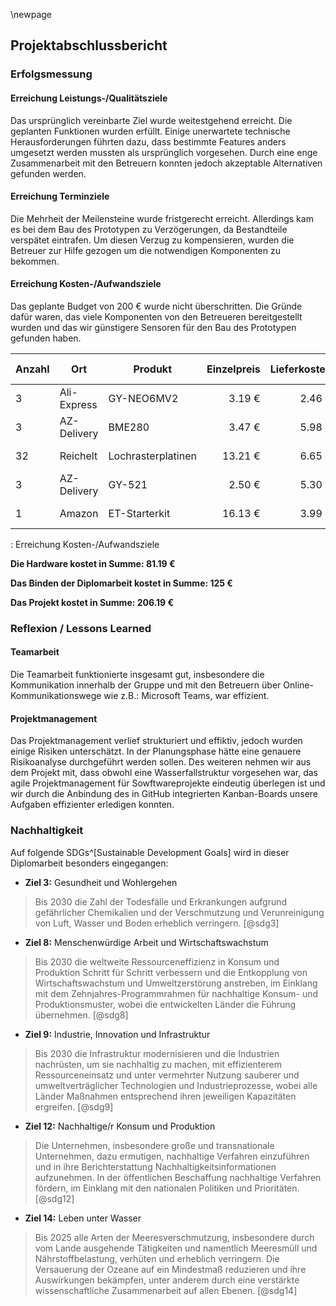 \newpage

## Projektabschlussbericht

### Erfolgsmessung

#### Erreichung Leistungs-/Qualitätsziele

Das ursprünglich vereinbarte Ziel wurde weitestgehend erreicht. Die geplanten Funktionen wurden erfüllt. Einige unerwartete technische Herausforderungen führten dazu, dass bestimmte Features anders umgesetzt werden mussten als ursprünglich vorgesehen. Durch eine enge Zusammenarbeit mit den Betreuern konnten jedoch akzeptable Alternativen gefunden werden.

#### Erreichung Terminziele

Die Mehrheit der Meilensteine wurde fristgerecht erreicht. Allerdings kam es bei dem Bau des Prototypen zu Verzögerungen, da Bestandteile verspätet eintrafen. Um diesen Verzug zu kompensieren, wurden die Betreuer zur Hilfe gezogen um die notwendigen Komponenten zu bekommen.

#### Erreichung Kosten-/Aufwandsziele

Das geplante Budget von 200 € wurde nicht überschritten. Die Gründe dafür waren, das viele Komponenten von den Betreueren bereitgestellt wurden und
das wir günstigere Sensoren für den Bau des Prototypen gefunden haben.

| Anzahl | Ort        | Produkt             | Einzelpreis | Lieferkosten | Preis gesamt |
|--------|-----------|----------------------|------------:|------------:|-------------:|
| 3      | Ali-Express | GY-NEO6MV2         | 3.19 €      | 2.46 €      | 12.03 €      |
| 3      | AZ-Delivery         | BME280              | 3.47 €      | 5.98 €      | 16.39 €      |
| 32     | Reichelt   | Lochrasterplatinen  | 13.21 €     | 6.65 €      | 19.86 €      |
| 3      | AZ-Delivery         | GY-521              | 2.50 €      | 5.30 €      | 12.79 €      |
| 1      | Amazon     | ET-Starterkit       | 16.13 €     | 3.99 €      | 20.12 €      |

: Erreichung Kosten-/Aufwandsziele

**Die Hardware kostet in Summe: 81.19 €**

**Das Binden der Diplomarbeit kostet in Summe: 125 €**

**Das Projekt kostet in Summe: 206.19 €**

### Reflexion / Lessons Learned

#### Teamarbeit

Die Teamarbeit funktionierte insgesamt gut, insbesondere die Kommunikation innerhalb der Gruppe und mit den Betreuern über Online-Kommunikationswege
wie z.B.: Microsoft Teams, war effizient.

#### Projektmanagement

Das Projektmanagement verlief strukturiert und effiktiv, jedoch wurden einige Risiken unterschätzt. In der Planungsphase hätte eine genauere Risikoanalyse durchgeführt werden sollen. 
Des weiteren nehmen wir aus dem Projekt mit, dass obwohl eine Wasserfallstruktur vorgesehen war, das agile Projektmanagement für Sowftwareprojekte
eindeutig überlegen ist und wir durch die Anbindung des in GitHub integrierten Kanban-Boards unsere Aufgaben effizienter erledigen konnten.

### Nachhaltigkeit

Auf folgende SDGs^[Sustainable Development Goals] wird in dieser Diplomarbeit besonders eingegangen:

- **Ziel 3:** Gesundheit und Wohlergehen

> Bis 2030 die Zahl der Todesfälle und Erkrankungen aufgrund gefährlicher Chemikalien und der Verschmutzung und Verunreinigung von Luft, Wasser und Boden erheblich verringern. [@sdg3]

- **Ziel 8:** Menschenwürdige Arbeit und Wirtschafts­wachstum

> Bis 2030 die weltweite Ressourceneffizienz in Konsum und Produktion Schritt für Schritt verbessern und die Entkopplung von Wirtschaftswachstum und Umweltzerstörung anstreben, im Einklang mit dem Zehnjahres-Programmrahmen für nachhaltige Konsum- und Produktionsmuster, wobei die entwickelten Länder die Führung übernehmen. [@sdg8]

- **Ziel 9:** Industrie, Innovation und Infrastruktur

> Bis 2030 die Infrastruktur modernisieren und die Industrien nachrüsten, um sie nachhaltig zu machen, mit effizienterem Ressourceneinsatz und unter vermehrter Nutzung sauberer und umweltverträglicher Technologien und Industrieprozesse, wobei alle Länder Maßnahmen entsprechend ihren jeweiligen Kapazitäten ergreifen. [@sdg9]

- **Ziel 12:** Nachhaltige/r Konsum und Produktion

> Die Unternehmen, insbesondere große und transnationale Unternehmen, dazu ermutigen, nachhaltige Verfahren einzuführen und in ihre Berichterstattung Nachhaltigkeitsinformationen aufzunehmen. In der öffentlichen Beschaffung nachhaltige Verfahren fördern, im Einklang mit den nationalen Politiken und Prioritäten. [@sdg12]

- **Ziel 14:** Leben unter Wasser

> Bis 2025 alle Arten der Meeresverschmutzung, insbesondere durch vom Lande ausgehende Tätigkeiten und namentlich Meeresmüll und Nährstoffbelastung, verhüten und erheblich verringern. Die Versauerung der Ozeane auf ein Mindestmaß reduzieren und ihre Auswirkungen bekämpfen, unter anderem durch eine verstärkte wissenschaftliche Zusammenarbeit auf allen Ebenen. [@sdg14]
